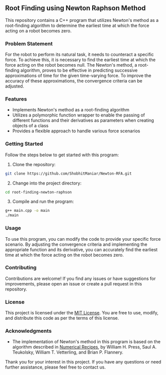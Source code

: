 ## Root Finding using Newton Raphson Method

This repository contains a C++ program that utilizes Newton's method as a root-finding algorithm to determine the earliest time at which the force acting on a robot becomes zero.

### Problem Statement

For the robot to perform its natural task, it needs to counteract a specific force. To achieve this, it is necessary to find the earliest time at which the force acting on the robot becomes null. The Newton's method, a root-finding algorithm, proves to be effective in predicting successive approximations of time for the given time-varying force. To improve the accuracy of these approximations, the convergence criteria can be adjusted.

### Features

- Implements Newton's method as a root-finding algorithm
- Utilizes a polymorphic function wrapper to enable the passing of different functions and their derivatives as parameters when creating objects of a class
- Provides a flexible approach to handle various force scenarios

### Getting Started

Follow the steps below to get started with this program:

1. Clone the repository:

```bash
git clone https://github.com/ShobhitManiar/Newton-RFA.git
```

2. Change into the project directory:

```bash
cd root-finding-newton-raphson
```

3. Compile and run the program:

```bash
g++ main.cpp -o main
./main
```

### Usage

To use this program, you can modify the code to provide your specific force scenario. By adjusting the convergence criteria and implementing the appropriate function and its derivative, you can accurately find the earliest time at which the force acting on the robot becomes zero.

### Contributing

Contributions are welcome! If you find any issues or have suggestions for improvements, please open an issue or create a pull request in this repository.

### License

This project is licensed under the [MIT License](LICENSE). You are free to use, modify, and distribute this code as per the terms of this license.

### Acknowledgments

- The implementation of Newton's method in this program is based on the algorithm described in [Numerical Recipes](https://www.nr.com/), by William H. Press, Saul A. Teukolsky, William T. Vetterling, and Brian P. Flannery.

Thank you for your interest in this project. If you have any questions or need further assistance, please feel free to contact us.

